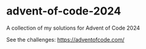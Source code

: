 # advent-of-code-2024
A collection of my solutions for Advent of Code 2024

See the challenges: https://adventofcode.com/
